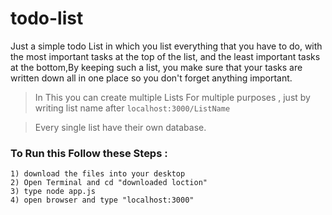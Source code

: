# todo-list

Just a simple todo List in which you list everything that you have to do, with the most important tasks at the top of the list, and the least important tasks at the bottom,By keeping such a list, you make sure that your tasks are written down all in one place so you don't forget anything important.

>In This you can create multiple Lists For multiple purposes , just by writing list name after ```localhost:3000/ListName```

>Every single list have their own database.



### To Run this Follow these Steps : 

```
1) download the files into your desktop
2) Open Terminal and cd "downloaded loction"
3) type node app.js
4) open browser and type "localhost:3000"


